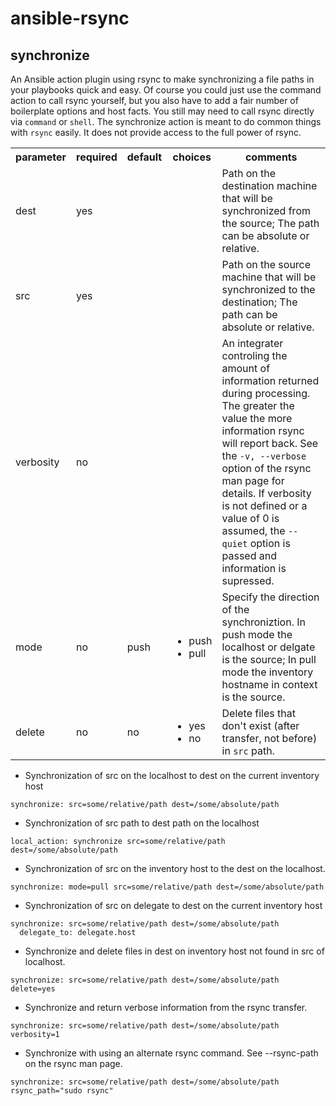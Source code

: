 ansible-rsync
=============

## synchronize


An Ansible action plugin using rsync to make synchronizing a file paths in your playbooks quick and easy. Of course you could just use the command action to call rsync yourself, but you also have to add a fair number of boilerplate options and host facts. You still may need to call rsync directly via `command` or `shell`. The synchronize action is meant to do common things with `rsync` easily. It does not provide access to the full power of rsync. 

<table>
<tr>
<th class="head">parameter</th>
<th class="head">required</th>
<th class="head">default</th>
<th class="head">choices</th>
<th class="head">comments</th>
</tr>
<tr>
<td>dest</td>
<td>yes</td>
<td></td>
<td><ul></ul></td>
<td>Path on the destination machine that will be synchronized from the source; The path can be absolute or relative.</td>
</tr>
<tr>
<td>src</td>
<td>yes</td>
<td></td>
<td><ul></ul></td>
<td>Path on the source machine that will be synchronized to the destination; The path can be absolute or relative.</td>
</tr>
<tr>
<td>verbosity</td>
<td>no</td>
<td></td>
<td><ul></ul></td>
<td>An integrater controling the amount of information returned during processing. The greater the value the more information rsync will report back. See the <code>-v, --verbose</code> option of the rsync man page for details. If verbosity is not defined or a value of 0 is assumed, the <code>--quiet</code> option is passed and information is supressed.</td>
</tr>
<tr>
<td>mode</td>
<td>no</td>
<td>push</td>
<td><ul><li>push</li><li>pull</li></ul></td>
<td>Specify the direction of the synchroniztion. In push mode the localhost or delgate is the  source; In pull mode the inventory hostname in context is the source.</td>
</tr>
<tr>
<td>delete</td>
<td>no</td>
<td>no</td>
<td><ul><li>yes</li><li>no</li></ul></td>
<td>Delete files that don't exist (after transfer, not before) in <code>src</code> path.</td>
</tr>
</table>

* Synchronization of src on the localhost to dest on the current inventory host

```
synchronize: src=some/relative/path dest=/some/absolute/path
```
* Synchronization of src path to dest path on the localhost

```
local_action: synchronize src=some/relative/path dest=/some/absolute/path
```
* Synchronization of src on the inventory host to the dest on the localhost.

```
synchronize: mode=pull src=some/relative/path dest=/some/absolute/path
```
* Synchronization of src on delegate to dest on the current inventory host

```
synchronize: src=some/relative/path dest=/some/absolute/path
  delegate_to: delegate.host

```
* Synchronize and delete files in dest on inventory host not found in src of localhost.

```
synchronize: src=some/relative/path dest=/some/absolute/path delete=yes
```
* Synchronize and return verbose information from the rsync transfer.

```
synchronize: src=some/relative/path dest=/some/absolute/path verbosity=1
```
* Synchronize with using an alternate rsync command. See --rsync-path on the rsync man page.

```
synchronize: src=some/relative/path dest=/some/absolute/path rsync_path="sudo rsync"
```
